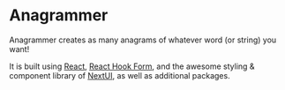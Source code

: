 # Anagrammer

Anagrammer creates as many anagrams of whatever word (or string) you want!

It is built using [React](https://reactjs.org/), [React Hook Form](https://react-hook-form.com/), and the awesome styling & component library of [NextUI](https://nextui.org), as well as additional packages.